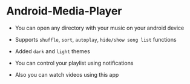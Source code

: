 # Android-Media-Player

- You can open any directory with your music on your android device

- Supports `shuffle`, `sort`, `autoplay`, `hide/show song list` functions

- Added `dark` and `light` themes

- You can control your playlist using notifications

- Also you can watch videos using this app

